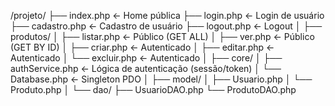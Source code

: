 /projeto/
├── index.php                   ← Home pública
├── login.php                   ← Login de usuário
├── cadastro.php                ← Cadastro de usuário
├── logout.php                  ← Logout
│
├── produtos/
│   ├── listar.php              ← Público (GET ALL)
│   ├── ver.php                 ← Público (GET BY ID)
│   ├── criar.php               ← Autenticado
│   ├── editar.php              ← Autenticado
│   └── excluir.php             ← Autenticado
│
├── core/
│   ├── authService.php         ← Lógica de autenticação (sessão/token)
│   └── Database.php            ← Singleton PDO
│
├── model/
│   ├── Usuario.php
│   └── Produto.php
│
└── dao/
    ├── UsuarioDAO.php
    └── ProdutoDAO.php
    